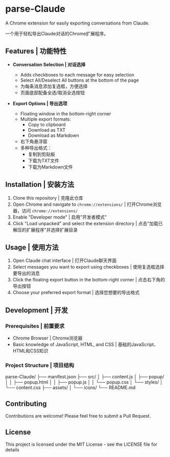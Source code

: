 # parse-Claude

A Chrome extension for easily exporting conversations from Claude.

一个用于轻松导出Claude对话的Chrome扩展程序。

## Features | 功能特性

- **Conversation Selection | 对话选择**
  - Adds checkboxes to each message for easy selection
  - Select All/Deselect All buttons at the bottom of the page
  - 为每条消息添加复选框，方便选择
  - 页面底部配备全选/取消全选按钮
  
- **Export Options | 导出选项**
  - Floating window in the bottom-right corner
  - Multiple export formats:
    - Copy to clipboard
    - Download as TXT
    - Download as Markdown
  - 右下角悬浮窗
  - 多种导出格式：
    - 复制到剪贴板
    - 下载为TXT文件
    - 下载为Markdown文件

## Installation | 安装方法

1. Clone this repository | 克隆此仓库
2. Open Chrome and navigate to `chrome://extensions/` | 打开Chrome浏览器，访问 `chrome://extensions/`
3. Enable "Developer mode" | 启用"开发者模式"
4. Click "Load unpacked" and select the extension directory | 点击"加载已解压的扩展程序"并选择扩展目录

## Usage | 使用方法

1. Open Claude chat interface | 打开Claude聊天界面
2. Select messages you want to export using checkboxes | 使用复选框选择要导出的消息
3. Click the floating export button in the bottom-right corner | 点击右下角的导出按钮
4. Choose your preferred export format | 选择您想要的导出格式

## Development | 开发

### Prerequisites | 前置要求
- Chrome Browser | Chrome浏览器
- Basic knowledge of JavaScript, HTML, and CSS | 基础的JavaScript、HTML和CSS知识

### Project Structure | 项目结构
parse-Claude/
├── manifest.json
├── src/
│ ├── content.js
│ ├── popup/
│ │ ├── popup.html
│ │ ├── popup.js
│ │ └── popup.css
│ └── styles/
│ └── content.css
├── assets/
│ └── icons/
└── README.md

## Contributing

Contributions are welcome! Please feel free to submit a Pull Request.

## License

This project is licensed under the MIT License - see the LICENSE file for details